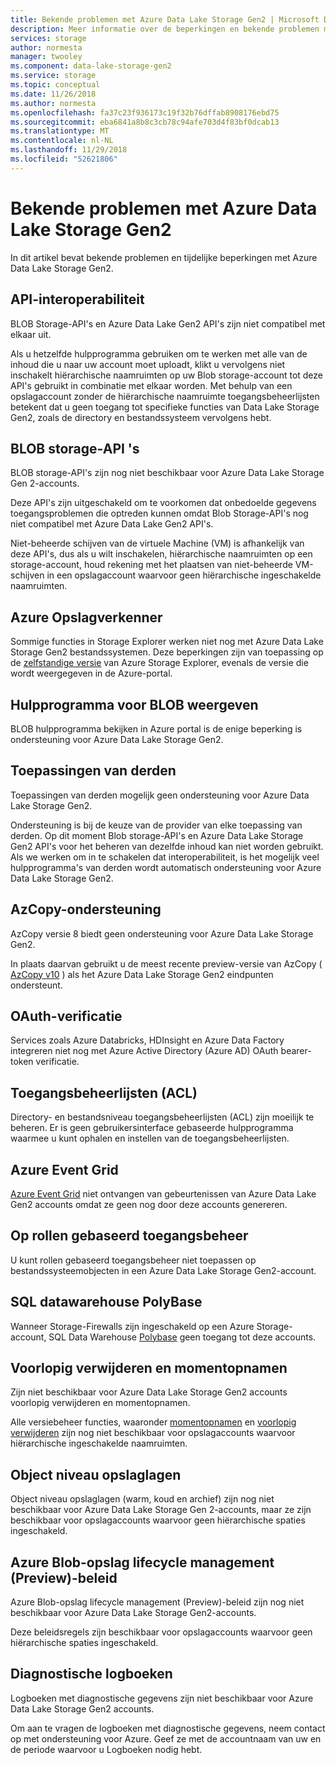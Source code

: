 ```yaml
---
title: Bekende problemen met Azure Data Lake Storage Gen2 | Microsoft Docs
description: Meer informatie over de beperkingen en bekende problemen met Azure Data Lake Storage Gen2
services: storage
author: normesta
manager: twooley
ms.component: data-lake-storage-gen2
ms.service: storage
ms.topic: conceptual
ms.date: 11/26/2018
ms.author: normesta
ms.openlocfilehash: fa37c23f936173c19f32b76dffab8908176ebd75
ms.sourcegitcommit: eba6841a8b8c3cb78c94afe703d4f83bf0dcab13
ms.translationtype: MT
ms.contentlocale: nl-NL
ms.lasthandoff: 11/29/2018
ms.locfileid: "52621806"
---
```

# <a name="known-issues-with-azure-data-lake-storage-gen2"></a>Bekende problemen met Azure Data Lake Storage Gen2

In dit artikel bevat bekende problemen en tijdelijke beperkingen met Azure Data Lake Storage Gen2.

## <a name="api-interoperability"></a>API-interoperabiliteit

BLOB Storage-API's en Azure Data Lake Gen2 API's zijn niet compatibel met elkaar uit.

Als u hetzelfde hulpprogramma gebruiken om te werken met alle van de inhoud die u naar uw account moet uploadt, klikt u vervolgens niet inschakelt hiërarchische naamruimten op uw Blob storage-account tot deze API's gebruikt in combinatie met elkaar worden. Met behulp van een opslagaccount zonder de hiërarchische naamruimte toegangsbeheerlijsten betekent dat u geen toegang tot specifieke functies van Data Lake Storage Gen2, zoals de directory en bestandssysteem vervolgens hebt.

## <a name="blob-storage-apis"></a>BLOB storage-API 's

BLOB storage-API's zijn nog niet beschikbaar voor Azure Data Lake Storage Gen 2-accounts.

Deze API's zijn uitgeschakeld om te voorkomen dat onbedoelde gegevens toegangsproblemen die optreden kunnen omdat Blob Storage-API's nog niet compatibel met Azure Data Lake Gen2 API's.

Niet-beheerde schijven van de virtuele Machine (VM) is afhankelijk van deze API's, dus als u wilt inschakelen, hiërarchische naamruimten op een storage-account, houd rekening met het plaatsen van niet-beheerde VM-schijven in een opslagaccount waarvoor geen hiërarchische ingeschakelde naamruimten.

## <a name="azure-storage-explorer"></a>Azure Opslagverkenner

Sommige functies in Storage Explorer werken niet nog met Azure Data Lake Storage Gen2 bestandssystemen. Deze beperkingen zijn van toepassing op de [zelfstandige versie](https://azure.microsoft.com/features/storage-explorer/) van Azure Storage Explorer, evenals de versie die wordt weergegeven in de Azure-portal.

## <a name="blob-viewing-tool"></a>Hulpprogramma voor BLOB weergeven

BLOB hulpprogramma bekijken in Azure portal is de enige beperking is ondersteuning voor Azure Data Lake Storage Gen2.

## <a name="third-party-applications"></a>Toepassingen van derden

Toepassingen van derden mogelijk geen ondersteuning voor Azure Data Lake Storage Gen2.

Ondersteuning is bij de keuze van de provider van elke toepassing van derden. Op dit moment Blob storage-API's en Azure Data Lake Storage Gen2 API's voor het beheren van dezelfde inhoud kan niet worden gebruikt. Als we werken om in te schakelen dat interoperabiliteit, is het mogelijk veel hulpprogramma's van derden wordt automatisch ondersteuning voor Azure Data Lake Storage Gen2.

## <a name="azcopy-support"></a>AzCopy-ondersteuning

AzCopy versie 8 biedt geen ondersteuning voor Azure Data Lake Storage Gen2.

In plaats daarvan gebruikt u de meest recente preview-versie van AzCopy ( [AzCopy v10](https://docs.microsoft.com/azure/storage/common/storage-use-azcopy-v10?toc=%2fazure%2fstorage%2ftables%2ftoc.json) ) als het Azure Data Lake Storage Gen2 eindpunten ondersteunt.

## <a name="oauth-authentication"></a>OAuth-verificatie

Services zoals Azure Databricks, HDInsight en Azure Data Factory integreren niet nog met Azure Active Directory (Azure AD) OAuth bearer-token verificatie.

## <a name="access-control-lists-acl"></a>Toegangsbeheerlijsten (ACL)

Directory- en bestandsniveau toegangsbeheerlijsten (ACL) zijn moeilijk te beheren. Er is geen gebruikersinterface gebaseerde hulpprogramma waarmee u kunt ophalen en instellen van de toegangsbeheerlijsten.

## <a name="azure-event-grid"></a>Azure Event Grid

[Azure Event Grid](https://azure.microsoft.com/services/event-grid/) niet ontvangen van gebeurtenissen van Azure Data Lake Gen2 accounts omdat ze geen nog door deze accounts genereren.  

## <a name="role-based-access-control"></a>Op rollen gebaseerd toegangsbeheer

U kunt rollen gebaseerd toegangsbeheer niet toepassen op bestandssysteemobjecten in een Azure Data Lake Storage Gen2-account.

## <a name="sql-data-warehouse-polybase"></a>SQL datawarehouse PolyBase

Wanneer Storage-Firewalls zijn ingeschakeld op een Azure Storage-account, SQL Data Warehouse [Polybase](https://docs.microsoft.com/sql/relational-databases/polybase/polybase-guide?view=sql-server-2017) geen toegang tot deze accounts.

## <a name="soft-delete-and-snapshots"></a>Voorlopig verwijderen en momentopnamen

Zijn niet beschikbaar voor Azure Data Lake Storage Gen2 accounts voorlopig verwijderen en momentopnamen.

Alle versiebeheer functies, waaronder [momentopnamen](https://docs.microsoft.com/rest/api/storageservices/creating-a-snapshot-of-a-blob) en [voorlopig verwijderen](https://docs.microsoft.com/azure/storage/blobs/storage-blob-soft-delete) zijn nog niet beschikbaar voor opslagaccounts waarvoor hiërarchische ingeschakelde naamruimten.

## <a name="object-level-storage-tiers"></a>Object niveau opslaglagen

Object niveau opslaglagen (warm, koud en archief) zijn nog niet beschikbaar voor Azure Data Lake Storage Gen 2-accounts, maar ze zijn beschikbaar voor opslagaccounts waarvoor geen hiërarchische spaties ingeschakeld.

## <a name="azure-blob-storage-lifecycle-management-preview-policies"></a>Azure Blob-opslag lifecycle management (Preview)-beleid

Azure Blob-opslag lifecycle management (Preview)-beleid zijn nog niet beschikbaar voor Azure Data Lake Storage Gen2-accounts.

Deze beleidsregels zijn beschikbaar voor opslagaccounts waarvoor geen hiërarchische spaties ingeschakeld.

## <a name="diagnostic-logs"></a>Diagnostische logboeken

Logboeken met diagnostische gegevens zijn niet beschikbaar voor Azure Data Lake Storage Gen2 accounts.

Om aan te vragen de logboeken met diagnostische gegevens, neem contact op met ondersteuning voor Azure. Geef ze met de accountnaam van uw en de periode waarvoor u Logboeken nodig hebt.
